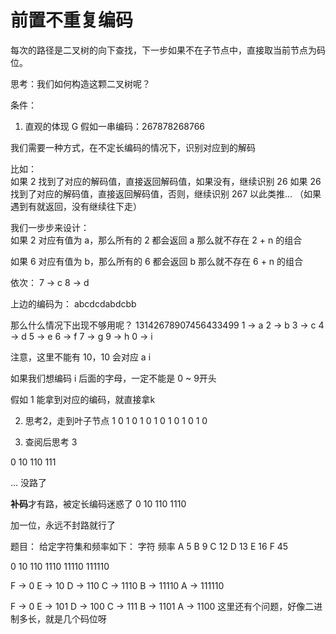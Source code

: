 # 前置不重复编码

每次的路径是二叉树的向下查找，下一步如果不在子节点中，直接取当前节点为码位。

思考：我们如何构造这颗二叉树呢？

条件：

1. 直观的体现
G
假如一串编码：267878268766

我们需要一种方式，在不定长编码的情况下，识别对应到的解码

比如：   
如果 2 找到了对应的解码值，直接返回解码值，如果没有，继续识别 26
如果 26 找到了对应的解码值，直接返回解码值，否则，继续识别 267
以此类推...
（如果遇到有就返回，没有继续往下走）

我们一步步来设计：  
如果 2 对应有值为 a，那么所有的 2 都会返回 a
那么就不存在 2 + n 的组合

如果 6 对应有值为 b，那么所有的 6 都会返回 b
那么就不存在 6 + n 的组合

依次：
7 -> c
8 -> d

上边的编码为： abcdcdabdcbb  

那么什么情况下出现不够用呢？ 
13142678907456433499
1 -> a
2 -> b
3 -> c
4 -> d
5 -> e
6 -> f
7 -> g
9 -> h
0 -> i

注意，这里不能有 10，10 会对应 a i

如果我们想编码 i 后面的字母，一定不能是 0 ~ 9开头


假如 1 能拿到对应的编码，就直接拿k


2. 思考2，走到叶子节点
   1        0
 1   0    1   0
1 0 1 0  1 0 1 0

3. 查阅后思考 3

0
10
110
111

... 没路了

**补码**才有路，被定长编码迷惑了
0
10
110
1110

加一位，永远不封路就行了


题目：
给定字符集和频率如下：
字符	频率
A	5
B	9
C	12
D	13
E	16
F	45

0
10
110
1110
11110
111110

F -> 0
E -> 10 
D -> 110
C -> 1110
B -> 11110
A -> 111110

F -> 0
E -> 101
D -> 100
C -> 111
B -> 1101
A -> 1100
这里还有个问题，好像二进制多长，就是几个码位呀

